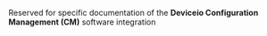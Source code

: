 Reserved for specific documentation of the **Deviceio Configuration Management \(CM\)** software integration

